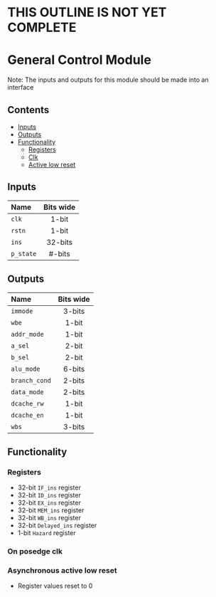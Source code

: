 # THIS OUTLINE IS NOT YET COMPLETE #

# General Control Module #
Note: The inputs and outputs for this module should be made into an interface

## Contents
* [Inputs](#inputs)
* [Outputs](#outputs)
* [Functionality](#functionality)
  * [Registers](#registers)
  * [Clk](#on-posedge-clk)
  * [Active low reset](#asynchronous-active-low-reset)

## Inputs
|Name|Bits wide|
|:---|:---:|
|```clk```|1-bit|
|```rstn```|1-bit|
|```ins```|32-bits|
|```p_state```|#-bits|

## Outputs
|Name|Bits wide|
|:---|:---:|
|```immode```|3-bits|
|```wbe```|1-bit|
|```addr_mode```|1-bit|
|```a_sel```|2-bit|
|```b_sel```|2-bit|
|```alu_mode```|6-bits|
|```branch_cond```|2-bits|
|```data_mode```|2-bits|
|```dcache_rw```|1-bit|
|```dcache_en```|1-bit|
|```wbs```|3-bits|

## Functionality
### Registers
  - 32-bit ```IF_ins``` register
  - 32-bit ```ID_ins``` register
  - 32-bit ```EX_ins``` register
  - 32-bit ```MEM_ins``` register
  - 32-bit ```WB_ins``` register
  - 32-bit ```Delayed_ins``` register
  - 1-bit ```Hazard``` register
### On posedge clk


### Asynchronous active low reset
  - Register values reset to 0
